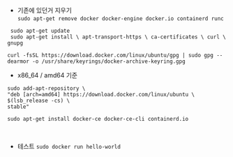 * 기존에 있던거 지우기<br>
`sudo apt-get remove docker docker-engine docker.io containerd runc`

` sudo apt-get update`<br>
` sudo apt-get install \
    apt-transport-https \
    ca-certificates \
    curl \
    gnupg`
    
`curl -fsSL https://download.docker.com/linux/ubuntu/gpg | sudo gpg --dearmor -o /usr/share/keyrings/docker-archive-keyring.gpg`

* x86_64 / amd64 기준<br>
```
sudo add-apt-repository \
"deb [arch=amd64] https://download.docker.com/linux/ubuntu \
$(lsb_release -cs) \
stable"
```

`sudo apt-get install docker-ce docker-ce-cli containerd.io`

<br>

* 테스트
`sudo docker run hello-world`
